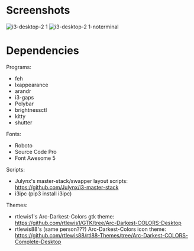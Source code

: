 # Screenshots
![i3-desktop-2 1](https://user-images.githubusercontent.com/114889762/217679617-40233d56-a6fa-411e-8ea6-806139415a2b.png)
![i3-desktop-2 1-noterminal](https://user-images.githubusercontent.com/114889762/217679624-86b75236-0e87-4574-afab-0f1b8de382c0.png)

# Dependencies
Programs:
- feh
- lxappearance
- arandr
- i3-gaps
- Polybar
- brightnessctl
- kitty
- shutter
 
 Fonts:
 - Roboto
 - Source Code Pro
 - Font Awesome 5
 
 Scripts:
 - Julynx's master-stack/swapper layout scripts: https://github.com/Julynx/i3-master-stack
 - i3ipc (pip3 install i3ipc)
 
 Themes:
 - rtlewis1's Arc-Darkest-Colors gtk theme: https://github.com/rtlewis1/GTK/tree/Arc-Darkest-COLORS-Desktop
 - rtlewis88's (same person???) Arc-Darkest-Colors icon theme: https://github.com/rtlewis88/rtl88-Themes/tree/Arc-Darkest-COLORS-Complete-Desktop
